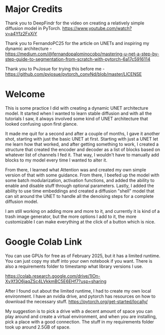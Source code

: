 # Major Credits

Thank you to DeepFindr for the video on creating a relatively simple diffusion model in PyTorch. 
https://www.youtube.com/watch?v=a4Yfz2FxXiY

Thank you to FernandoPC25 for the article on UNETs and inspiring my dynamic architecture - https://medium.com/@fernandopalominocobo/mastering-u-net-a-step-by-step-guide-to-segmentation-from-scratch-with-pytorch-6a17c5916114

Thank you to PvJosue for trying this before me - https://github.com/pvjosue/pytorch_convNd/blob/master/LICENSE

# Welcome

This is some practice I did with creating a dynamic UNET architecture model. It started when I wanted to learn stable
diffusion and with all the tutorials I saw, it always involved some kind of UNET architecture that looked confusing
upon first glance. 

It made me quit for a second and after a couple of months, I gave it another shot, starting with just the basic UNET
at first. Starting with just a UNET let me learn how that worked, and after getting something to work, I created a
structure that created the encoder and decoder as a list of blocks based on whatever list of channels I fed it. That
way, I wouldn't have to manually add blocks to my model every time I wanted to alter it.

From there, I learned what Attention was and created my own simple version of that with some guidance. From there, I
beefed up the model with some batch modularization, activation functions, and added the ability to enable and disable
stuff through optional parameters. Lastly, I added the ability to use time embeddings and created a diffusion "shell"
model that can sit around the UNET to handle all the denoising steps for a complete diffusion model.

I am still working on adding more and more to it, and currently it is kind of a trash image generator, but the more 
options I add to it, the more customizable I can make everything at the click of a button which is nice.

# Google Colab Link

You can use GPUs for free as of February 2025, but it has a limited runtime. You can just copy my stuff into your own 
notebook if you want. There is also a requirements folder to timestamp what library versions I use.

https://colab.research.google.com/drive/1lOn-XvXf3O6jaqZSc4LVkkmBC5E6EHf7?usp=sharing

After I found out about the limited runtime, I had to create my own local environment. I have an nvidia drive, and
pytorch has resources on how to download the necessary stuff. https://pytorch.org/get-started/locally/

My suggestion is to pick a drive with a decent amount of space you can play around and create a virtual environment,
and when you are installing, pick a place with a good connection. The stuff in my requirements folder took up around
2.5GB of space.
